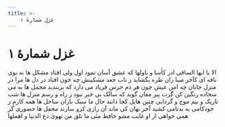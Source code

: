 ```yaml
---
title: >-
    غزل شمارهٔ ۱
---
```

# غزل شمارهٔ ۱

الا یا ایها الساقی ادر کأسا و ناولها
که عشق آسان نمود اول ولی افتاد مشکل ها
به بوی نافه ای کآخر صبا زان طره بگشاید
ز تاب جعد مشکینش چه خون افتاد در دل ها
مرا در منزل جانان چه امن عیش چون هر دم
جرس فریاد می دارد که بربندید محمل ها
به می سجاده رنگین کن گرت پیر مغان گوید
که سالک بی خبر نبود ز راه و رسم منزل ها
شب تاریک و بیم موج و گردابی چنین هایل
کجا دانند حال ما سبک باران ساحل ها
همه کارم ز خودکامی به بدنامی کشید آخر
نهان کی ماند آن رازی کزو سازند محفل ها
حضوری گر همی خواهی از او غایب مشو حافظ
متٰی ما تلق من تهویٰ دع الدنیا و اهملها
